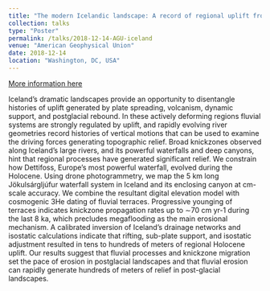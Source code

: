 ```yaml
---
title: "The modern Icelandic landscape: A record of regional uplift from progressive fluvial erosion histories"
collection: talks
type: "Poster"
permalink: /talks/2018-12-14-AGU-iceland
venue: "American Geophysical Union"
date: 2018-12-14
location: "Washington, DC, USA"
---
```


[More information here](https://agu.confex.com/agu/fm18/meetingapp.cgi/Paper/346412)

Iceland’s dramatic landscapes provide an opportunity to disentangle histories of uplift generated by plate spreading, volcanism, dynamic support, and postglacial rebound. In these actively deforming regions fluvial systems are strongly regulated by uplift, and rapidly evolving river geometries record histories of vertical motions that can be used to examine the driving forces generating topographic relief. Broad knickzones observed along Iceland’s large rivers, and its powerful waterfalls and deep canyons, hint that regional processes have generated significant relief. We constrain how Dettifoss, Europe’s most powerful waterfall, evolved during the Holocene. Using drone photogrammetry, we map the 5 km long Jökulsárgljúfur waterfall system in Iceland and its enclosing canyon at cm-scale accuracy. We combine the resultant digital elevation model with cosmogenic 3He dating of fluvial terraces. Progressive younging of terraces indicates knickzone propagation rates up to ∼70 cm yr-1 during the last 8 ka, which precludes megaflooding as the main erosional mechanism. A calibrated inversion of Iceland’s drainage networks and isostatic calculations indicate that rifting, sub-plate support, and isostatic adjustment resulted in tens to hundreds of meters of regional Holocene uplift. Our results suggest that fluvial processes and knickzone migration set the pace of erosion in postglacial landscapes and that fluvial erosion can rapidly generate hundreds of meters of relief in post-glacial landscapes.
